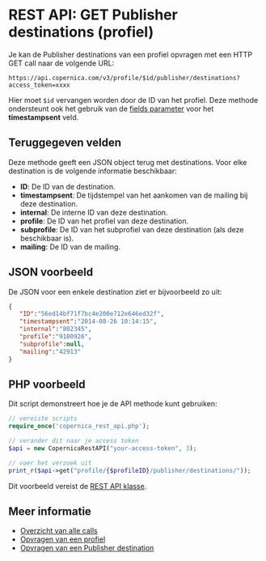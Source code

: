 # REST API: GET Publisher destinations (profiel)

Je kan de Publisher destinations van een profiel opvragen met 
een HTTP GET call naar de volgende URL:

`https://api.copernica.com/v3/profile/$id/publisher/destinations?access_token=xxxx`

Hier moet `$id` vervangen worden door de ID van het profiel. Deze methode 
ondersteunt ook het gebruik van de [fields parameter](./rest-fields-parameter) 
voor het **timestampsent** veld.

## Teruggegeven velden

Deze methode geeft een JSON object terug met destinations. Voor elke destination 
is de volgende informatie beschikbaar:

* **ID**: De ID van de destination.
* **timestampsent**: De tijdstempel van het aankomen van de mailing bij deze destination.
* **internal**: De interne ID van deze destination.
* **profile**: De ID van het profiel van deze destination.
* **subprofile**: De ID van het subprofiel van deze destination (als deze beschikbaar is).
* **mailing**: De ID van de mailing.

## JSON voorbeeld

De JSON voor een enkele destination ziet er bijvoorbeeld zo uit:

```json
{  
   "ID":"56ed14bf71f7bc4e200e712e646ed32f",
   "timestampsent":"2014-08-26 10:14:15",
   "internal":"802345",
   "profile":"9180926",
   "subprofile":null,
   "mailing":"42913"
}
```

## PHP voorbeeld

Dit script demonstreert hoe je de API methode kunt gebruiken:

```php
// vereiste scripts
require_once('copernica_rest_api.php');

// verander dit naar je access token 
$api = new CopernicaRestAPI("your-access-token", 3);

// voer het verzoek uit
print_r($api->get("profile/{$profileID}/publisher/destinations/"));
```

Dit voorbeeld vereist de [REST API klasse](./rest-php).

## Meer informatie

* [Overzicht van alle calls](./rest-api)
* [Opvragen van een profiel](./rest-get-profile)
* [Opvragen van een Publisher destination](./rest-get-publisher-destination)





